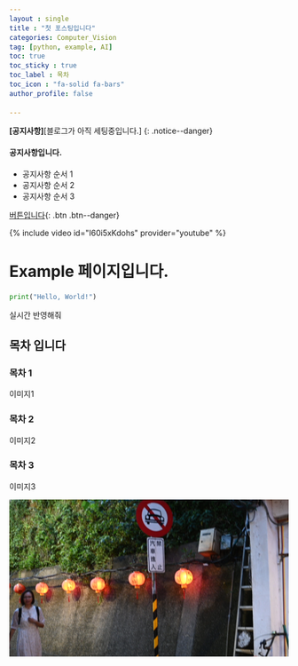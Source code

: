 ```yaml
---
layout : single
title : "첫 포스팅입니다"
categories: Computer_Vision
tag: [python, example, AI]
toc: true
toc_sticky : true
toc_label : 목차
toc_icon : "fa-solid fa-bars"
author_profile: false

---
```


**[공지사항]**[블로그가 아직 세팅중입니다.]
{: .notice--danger}

<div class="notice--success">
<h4>공지사항입니다.</h4>
<ul><li>공지사항 순서 1</li>
    <li>공지사항 순서 2</li>
    <li>공지사항 순서 3</li></ul>
</div>

[버튼입니다](https://google.com){: .btn .btn--danger}

{% include video id="I60i5xKdohs" provider="youtube" %}

# Example 페이지입니다.

```python
print("Hello, World!")
```



실시간 반영해줘

## 목차 입니다

### 목차 1

이미지1

### 목차 2

이미지2

### 목차 3

이미지3







![fisrt](../images/2023-09-30-first/first.JPG)
